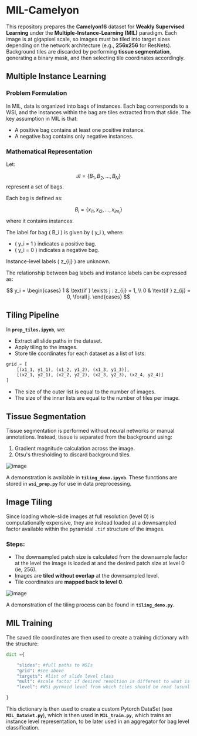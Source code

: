 # MIL-Camelyon

This repository prepares the **Camelyon16** dataset for **Weakly Supervised Learning** under the **Multiple-Instance-Learning (MIL)** paradigm. Each image is at gigapixel scale, so images must be tiled into target sizes depending on the network architecture (e.g., **256x256** for ResNets). Background tiles are discarded by performing **tissue segmentation**, generating a binary mask, and then selecting tile coordinates accordingly. 

## Multiple Instance Learning 

### Problem Formulation
In MIL, data is organized into bags of instances. Each bag corresponds to a WSI, and the instances within the bag are tiles extracted from that slide. The key assumption in MIL is that:
  - A positive bag contains at least one positive instance.
  - A negative bag contains only negative instances.

### Mathematical Representation
Let:

$$
\mathcal{B} = \{B_1, B_2, \dots, B_N\}
$$
represent a set of bags.

Each bag is defined as:

$$
B_i = \{x_{i1}, x_{i2}, \dots, x_{im_i}\}
$$
where it contains instances.

The label for bag \( B_i \) is given by \( y_i \), where:

- \( y_i = 1 \) indicates a positive bag.
- \( y_i = 0 \) indicates a negative bag.

Instance-level labels \( z_{ij} \) are unknown.

The relationship between bag labels and instance labels can be expressed as:

$$
y_i =
\begin{cases}
1 & \text{if } \exists j : z_{ij} = 1, \\
0 & \text{if } z_{ij} = 0, \forall j.
\end{cases}
$$



## Tiling Pipeline

In **`prep_tiles.ipynb`**, we:
- Extract all slide paths in the dataset.
- Apply tiling to the images.
- Store tile coordinates for each dataset as a list of lists:

```python
grid = [
    [(x1_1, y1_1), (x1_2, y1_2), (x1_3, y1_3)],
    [(x2_1, y2_1), (x2_2, y2_2), (x2_3, y2_3), (x2_4, y2_4)]
]
```

- The size of the outer list is equal to the number of images.
- The size of the inner lists are equal to the number of tiles per image.

## Tissue Segmentation

Tissue segmentation is performed without neural networks or manual annotations. Instead, tissue is separated from the background using:
1. Gradient magnitude calculation across the image.
2. Otsu's thresholding to discard background tiles.

![image](https://github.com/user-attachments/assets/7efba910-4d16-4dfb-abdc-786350c5bfc4)


A demonstration is available in **`tiling_demo.ipynb`**. These functions are stored in **`wsi_prep.py`** for use in data preprocessing.

## Image Tiling

Since loading whole-slide images at full resolution (level 0) is computationally expensive, they are instead loaded at a downsampled factor available within the pyramidal `.tif` structure of the images. 

### Steps:
- The downsampled patch size is calculated from the downsample factor at the level the image is loaded at and the desired patch size at level 0 (ie, 256).
- Images are **tiled without overlap** at the downsampled level.
- Tile coordinates are **mapped back to level 0**.

![image](https://github.com/user-attachments/assets/c14875c2-8c65-4d3a-aacf-0af45c600ce2)


A demonstration of the tiling process can be found in **`tiling_demo.py`**.

## MIL Training

The saved tile coordinates are then used to create a training dictionary with the structure:

```python
dict ={ 

    "slides": #full paths to WSIs
    "grid": #see above
    "targets": #list of slide level class
    "mult": #scale factor if desired resoltion is different to what is saved in the tiff
    "level": #WSi pyrmaid level from which tiles should be read (usually 0)

}
```

This dictionary is then used to create a custom Pytorch DataSet (see **`MIL_DataSet.py`**), which is then used in **`MIL_train.py`**, which trains an instance level representation, to be later used in an aggregator for bag level classification. 

